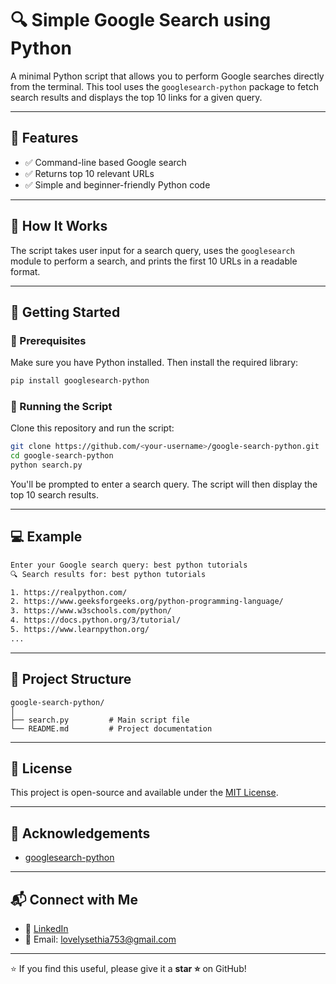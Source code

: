 # 🔍 Simple Google Search using Python

A minimal Python script that allows you to perform Google searches directly from the terminal. This tool uses the `googlesearch-python` package to fetch search results and displays the top 10 links for a given query.

---

## 📌 Features

- ✅ Command-line based Google search  
- ✅ Returns top 10 relevant URLs  
- ✅ Simple and beginner-friendly Python code  

---

## 🧠 How It Works

The script takes user input for a search query, uses the `googlesearch` module to perform a search, and prints the first 10 URLs in a readable format.

---

## 🚀 Getting Started

### 🔧 Prerequisites

Make sure you have Python installed. Then install the required library:

```bash
pip install googlesearch-python
```

### 🧪 Running the Script

Clone this repository and run the script:

```bash
git clone https://github.com/<your-username>/google-search-python.git
cd google-search-python
python search.py
```

You'll be prompted to enter a search query. The script will then display the top 10 search results.

---

## 💻 Example

```bash
Enter your Google search query: best python tutorials
🔍 Search results for: best python tutorials

1. https://realpython.com/
2. https://www.geeksforgeeks.org/python-programming-language/
3. https://www.w3schools.com/python/
4. https://docs.python.org/3/tutorial/
5. https://www.learnpython.org/
...
```

---

## 📁 Project Structure

```
google-search-python/
│
├── search.py         # Main script file
└── README.md         # Project documentation
```

---

## 📜 License

This project is open-source and available under the [MIT License](LICENSE).

---

## 🙌 Acknowledgements

- [googlesearch-python](https://pypi.org/project/googlesearch-python/)

---

## 📬 Connect with Me

- 🔗 [LinkedIn](https://www.linkedin.com/in/lovely-sethiya/)
- 📧 Email: lovelysethia753@gmail.com

---

⭐ If you find this useful, please give it a **star ⭐** on GitHub!
